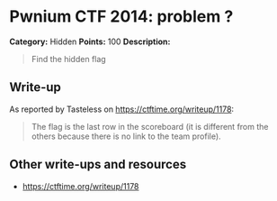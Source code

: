 # Pwnium CTF 2014: problem ?

**Category:** Hidden
**Points:** 100
**Description:**

> Find the hidden flag

## Write-up

As reported by Tasteless on <https://ctftime.org/writeup/1178>:

> The flag is the last row in the scoreboard (it is different from  the others because there is no link to the team profile).

## Other write-ups and resources

* <https://ctftime.org/writeup/1178>
